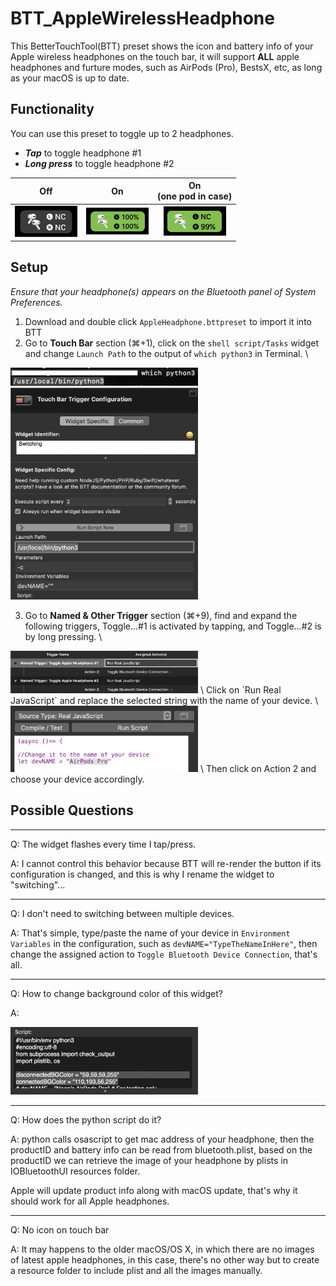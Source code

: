 # BTT_AppleWirelessHeadphone
This BetterTouchTool(BTT) preset shows the icon and battery info of your Apple wireless headphones on the touch bar, it will support **ALL** apple headphones and furture modes, such as AirPods (Pro), BestsX, etc, as long as your macOS is up to date.
## Functionality
You can use this preset to toggle up to 2 headphones.
+ ***Tap*** to toggle headphone #1
+ ***Long press*** to toggle headphone #2

| Off | On | On<br>(one pod in case) |
|:----:|:----:|:----:|
|<img src="screenshots/off.png" width="100">|<img src="screenshots/on.png" width="100">|<img src="screenshots/on_one_in_case.png" width="100">|

## Setup
*Ensure that your headphone(s) appears on the Bluetooth panel of System Preferences.*

1. Download and double click `AppleHeadphone.bttpreset` to import it into BTT
2. Go to **Touch Bar** section (⌘+1), click on the `shell script/Tasks` widget and change `Launch Path` to the output of `which python3` in Terminal.
\
<img src="screenshots/terminal.png" width="300">
<img src="screenshots/setting.png" width="300">

3. Go to **Named & Other Trigger** section (⌘+9), find and expand the following triggers, Toggle...#1 is activated by tapping, and Toggle...#2 is by long pressing.
\
<img src="screenshots/setting1.png" width="300">
\
Click on `Run Real JavaScript` and replace the selected string with the name of your device.
\
<img src="screenshots/setting2.png" width="300">
\
Then click on Action 2 and choose your device accordingly.

## Possible Questions
---
Q: The widget flashes every time I tap/press.

A: I cannot control this behavior because BTT will re-render the button if its configuration is changed, and this is why I rename the widget to "switching"...

---
Q: I don't need to switching between multiple devices.

A: That's simple, type/paste the name of your device in `Environment Variables` in the configuration, such as `devNAME="TypeTheNameInHere"`, then change the assigned action to `Toggle Bluetooth Device Connection`, that's all.

---
Q: How to change background color of this widget?

A:

<img src="screenshots/setting3.png" width="300">

---
Q: How does the python script do it?

A: python calls osascript to get mac address of your headphone, then the productID and battery info can be read from bluetooth.plist, based on the productID we can retrieve the image of your headphone by plists in IOBluetoothUI resources folder.

Apple will update product info along with macOS update, that's why it should work for all Apple headphones.

---
Q: No icon on touch bar

A: It may happens to the older macOS/OS X, in which there are no images of latest apple headphones, in this case, there's no other way but to create a resource folder to include plist and all the images manually.



